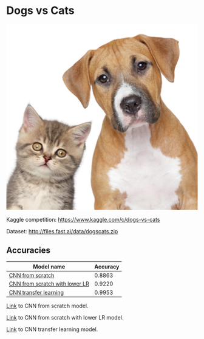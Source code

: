 # Dogs vs Cats

![Create an algorithm to distinguish dogs from cats](Images/dogs-vs-cats.jpg)

Kaggle competition: https://www.kaggle.com/c/dogs-vs-cats

Dataset: http://files.fast.ai/data/dogscats.zip


## Accuracies
| Model name      |  Accuracy |
|-----------------|--------------|
| [CNN from scratch](https://drive.google.com/open?id=1R77HmFADxe87GmoLwzfgMu_HY0IhcyBz) | 0.8863        |
| [CNN from scratch with lower LR](https://drive.google.com/open?id=1R77HmFADxe87GmoLwzfgMu_HY0IhcyBz) | 0.9220        |
| [CNN transfer learning](https://drive.google.com/open?id=1EXPBSXwTaqrSC0OhUdXNmKSh9qJUQ55-) | 0.9953        |


[Link](http://s3.picofile.com/file/8363012700/cnn_from_scratch.h5.html) to CNN from scratch model.


[Link](http://s3.picofile.com/file/8363013842/cnn_from_scratch_lower_lr.h5.html) to CNN from scratch with lower LR model.


[Link](http://s5.picofile.com/file/8363013568/cnn_transfer_learning.h5.html) to CNN transfer learning model.
